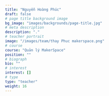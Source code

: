 ```yaml
---
title: "Nguyễn Hoàng Phúc"
draft: false
# page title background image
bg_image: "images/backgrounds/page-title.jpg"
# meta description
description: "."
# teacher portrait
image: "/images/team/thay Phuc makerspace.png"
# course
course: "Quản lý MakerSpace"
position: ""
# biograph
bio: ""
# interest
interest: []
# type
type: "teacher"
weight: 16
---
```

